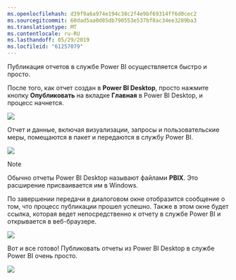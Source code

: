 ```yaml
---
ms.openlocfilehash: d39f9a6a974e194c38c2f4e9bf69314ff6d0cec2
ms.sourcegitcommit: 60dad5aa0d85db790553e537bf8ac34ee3289ba3
ms.translationtype: MT
ms.contentlocale: ru-RU
ms.lasthandoff: 05/29/2019
ms.locfileid: "61257079"
---
```

Публикация отчетов в службе Power BI осуществляется быстро и просто.

После того, как отчет создан в **Power BI Desktop**, просто нажмите кнопку **Опубликовать** на вкладке **Главная** в Power BI Desktop, и процесс начнется.

![](media/4-1-publish-reports/4-1_1.png)

Отчет и данные, включая визуализации, запросы и пользовательские меры, помещаются в пакет и передаются в службу Power BI.

![](media/4-1-publish-reports/4-1_2.png)

> [!NOTE]
> Обычно отчеты Power BI Desktop называют файлами **PBIX**. Это расширение присваивается им в Windows.
> 

По завершении передачи в диалоговом окне отобразится сообщение о том, что процесс публикации прошел успешно. Также в этом окне будет ссылка, которая ведет непосредственно к отчету в службе Power BI и открывается в веб-браузере.

![](media/4-1-publish-reports/4-1_3.png)

Вот и все готово! Публиковать отчеты из Power BI Desktop в службе Power BI очень просто.

![](media/4-1-publish-reports/4-1_4.png)

